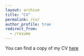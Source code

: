 ```yaml
---
layout: archive
title: "CV"
permalink: /cv/
author_profile: true
redirect_from:
  - /resume
---
```


You can find a copy of my CV <a href="/files/cv.pdf">here</a>